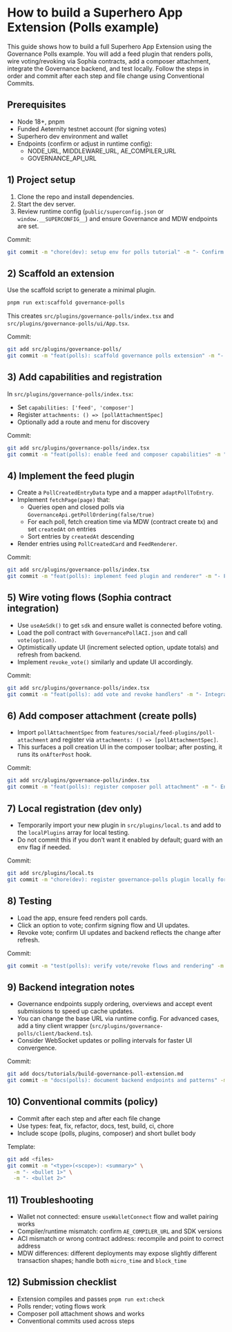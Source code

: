 # How to build a Superhero App Extension (Polls example)

This guide shows how to build a full Superhero App Extension using the Governance Polls example. You will add a feed plugin that renders polls, wire voting/revoking via Sophia contracts, add a composer attachment, integrate the Governance backend, and test locally. Follow the steps in order and commit after each step and file change using Conventional Commits.

## Prerequisites
- Node 18+, pnpm
- Funded Aeternity testnet account (for signing votes)
- Superhero dev environment and wallet
- Endpoints (confirm or adjust in runtime config):
  - NODE_URL, MIDDLEWARE_URL, AE_COMPILER_URL
  - GOVERNANCE_API_URL

## 1) Project setup
1. Clone the repo and install dependencies.
2. Start the dev server.
3. Review runtime config (`public/superconfig.json` or `window.__SUPERCONFIG__`) and ensure Governance and MDW endpoints are set.

Commit:
```bash
git commit -m "chore(dev): setup env for polls tutorial" -m "- Confirm endpoints for governance and mdw"
```

## 2) Scaffold an extension
Use the scaffold script to generate a minimal plugin.
```bash
pnpm run ext:scaffold governance-polls
```
This creates `src/plugins/governance-polls/index.tsx` and `src/plugins/governance-polls/ui/App.tsx`.

Commit:
```bash
git add src/plugins/governance-polls/
git commit -m "feat(polls): scaffold governance polls extension" -m "- Add index.tsx and UI stub"
```

## 3) Add capabilities and registration
In `src/plugins/governance-polls/index.tsx`:
- Set `capabilities: ['feed', 'composer']`
- Register `attachments: () => [pollAttachmentSpec]`
- Optionally add a route and menu for discovery

Commit:
```bash
git add src/plugins/governance-polls/index.tsx
git commit -m "feat(polls): enable feed and composer capabilities" -m "- Register poll attachment"
```

## 4) Implement the feed plugin
- Create a `PollCreatedEntryData` type and a mapper `adaptPollToEntry`.
- Implement `fetchPage(page)` that:
  - Queries open and closed polls via `GovernanceApi.getPollOrdering(false/true)`
  - For each poll, fetch creation time via MDW (contract create tx) and set `createdAt` on entries
  - Sort entries by `createdAt` descending
- Render entries using `PollCreatedCard` and `FeedRenderer`.

Commit:
```bash
git add src/plugins/governance-polls/index.tsx
git commit -m "feat(polls): implement feed plugin and renderer" -m "- Fetch open/closed polls and compute createdAt via MDW"
```

## 5) Wire voting flows (Sophia contract integration)
- Use `useAeSdk()` to get `sdk` and ensure wallet is connected before voting.
- Load the poll contract with `GovernancePollACI.json` and call `vote(option)`.
- Optimistically update UI (increment selected option, update totals) and refresh from backend.
- Implement `revoke_vote()` similarly and update UI accordingly.

Commit:
```bash
git add src/plugins/governance-polls/index.tsx
git commit -m "feat(polls): add vote and revoke handlers" -m "- Integrate aepp-sdk with GovernancePoll ACI" -m "- Optimistic UI + backend refresh"
```

## 6) Add composer attachment (create polls)
- Import `pollAttachmentSpec` from `features/social/feed-plugins/poll-attachment` and register via `attachments: () => [pollAttachmentSpec]`.
- This surfaces a poll creation UI in the composer toolbar; after posting, it runs its `onAfterPost` hook.

Commit:
```bash
git add src/plugins/governance-polls/index.tsx
git commit -m "feat(polls): register composer poll attachment" -m "- Enable poll creation from the composer"
```

## 7) Local registration (dev only)
- Temporarily import your new plugin in `src/plugins/local.ts` and add to the `localPlugins` array for local testing.
- Do not commit this if you don’t want it enabled by default; guard with an env flag if needed.

Commit:
```bash
git add src/plugins/local.ts
git commit -m "chore(dev): register governance-polls plugin locally for testing"
```

## 8) Testing
- Load the app, ensure feed renders poll cards.
- Click an option to vote; confirm signing flow and UI updates.
- Revoke vote; confirm UI updates and backend reflects the change after refresh.

Commit:
```bash
git commit -m "test(polls): verify vote/revoke flows and rendering" -m "- Manual smoke checks across key paths"
```

## 9) Backend integration notes
- Governance endpoints supply ordering, overviews and accept event submissions to speed up cache updates.
- You can change the base URL via runtime config. For advanced cases, add a tiny client wrapper (`src/plugins/governance-polls/client/backend.ts`).
- Consider WebSocket updates or polling intervals for faster UI convergence.

Commit:
```bash
git add docs/tutorials/build-governance-poll-extension.md
git commit -m "docs(polls): document backend endpoints and patterns" -m "- Notes on performance and refresh"
```

## 10) Conventional commits (policy)
- Commit after each step and after each file change
- Use types: feat, fix, refactor, docs, test, build, ci, chore
- Include scope (polls, plugins, composer) and short bullet body

Template:
```bash
git add <files>
git commit -m "<type>(<scope>): <summary>" \
  -m "- <bullet 1>" \
  -m "- <bullet 2>"
```

## 11) Troubleshooting
- Wallet not connected: ensure `useWalletConnect` flow and wallet pairing works
- Compiler/runtime mismatch: confirm `AE_COMPILER_URL` and SDK versions
- ACI mismatch or wrong contract address: recompile and point to correct address
- MDW differences: different deployments may expose slightly different transaction shapes; handle both `micro_time` and `block_time`

## 12) Submission checklist
- Extension compiles and passes `pnpm run ext:check`
- Polls render; voting flows work
- Composer poll attachment shows and works
- Conventional commits used across steps
